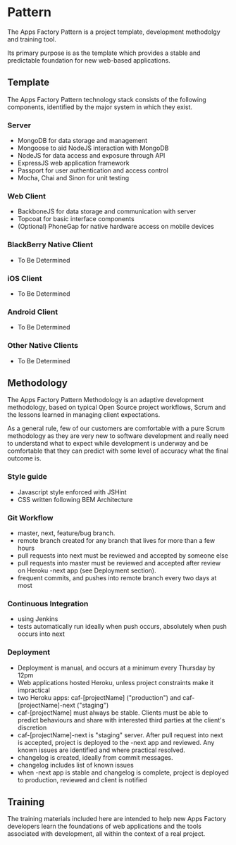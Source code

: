 Pattern
=======

The Apps Factory Pattern is a project template, development methodolgy and training tool.

Its primary purpose is as the template which provides a stable and predictable foundation for new web-based applications.

## Template

The Apps Factory Pattern technology stack consists of the following components, identified by the major system in which they exist.

### Server
* MongoDB for data storage and management
* Mongoose to aid NodeJS interaction with MongoDB
* NodeJS for data access and exposure through API 
* ExpressJS web application framework
* Passport for user authentication and access control
* Mocha, Chai and Sinon for unit testing

### Web Client
* BackboneJS for data storage and communication with server
* Topcoat for basic interface components
* (Optional) PhoneGap for native hardware access on mobile devices

### BlackBerry Native Client
* To Be Determined

### iOS Client
* To Be Determined

### Android Client
* To Be Determined

### Other Native Clients
* To Be Determined


## Methodology
The Apps Factory Pattern Methodology is an adaptive development methodology, based on typical Open Source project workflows, Scrum and the lessons learned in managing client expectations.

As a general rule, few of our customers are comfortable with a pure Scrum methodology as they are very new to software development and really need to understand what to expect while development is underway and be comfortable that they can predict with some level of accuracy what the final outcome is. 

### Style guide
- Javascript style enforced with JSHint
- CSS written following BEM Architecture


### Git Workflow
- master, next, feature/bug branch. 
- remote branch created for any branch that lives for more than a few hours
- pull requests into next must be reviewed and accepted by someone else
- pull requests into master must be reviewed and accepted after review on Heroku -next app (see Deployment section).
- frequent commits, and pushes into remote branch every two days at most

### Continuous Integration
- using Jenkins
- tests automatically run ideally when push occurs, absolutely when push occurs into next

### Deployment
- Deployment is manual, and occurs at a minimum every Thursday by 12pm
- Web applications hosted Heroku, unless project constraints make it impractical
- two Heroku apps: caf-[projectName] ("production") and caf-[projectName]-next ("staging")
- caf-[projectName] must always be stable. Clients must be able to predict behaviours and share with interested third parties at the client's discretion
- caf-[projectName]-next is "staging" server. After pull request into next is accepted, project is deployed to the -next app and reviewed. Any known issues are identified and where practical resolved.
- changelog is created, ideally from commit messages.
- changelog includes list of known issues
- when -next app is stable and changelog is complete, project is deployed to production, reviewed and client is notified

## Training

The training materials included here are intended to help new Apps Factory developers learn the foundations of web applications and the tools associated with development, all within the context of a real project.

